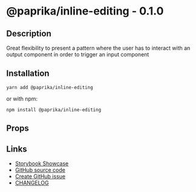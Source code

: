 <!-- start: Autogenerated - do not modify -->

# @paprika/inline-editing - 0.1.0

## Description

Great flexibility to present a pattern where the user has to interact with an output component in order to trigger an input component

## Installation

```
yarn add @paprika/inline-editing
```

or with npm:

```
npm install @paprika/inline-editing
```

## Props

<!-- end: Autogenerated - do not modify -->
<!-- content -->

<!-- eoContent -->

## Links

- [Storybook Showcase](https://paprika.highbond.com/?path=/story/forms-inlineediting--showcase)
- [GitHub source code](https://github.com/acl-services/paprika/tree/master/packages/InlineEditing/src)
- [Create GitHub issue](https://github.com/acl-services/paprika/issues/new?label=[]&title=@paprika/inline-editing%20[help]:%20your%20short%20description&body=%0A%23%20Help%20wanted%0A%0A%23%23%20Please%20write%20your%20question.%0A*A%20clear%20and%20concise%20description%20of%20what%20the%20question%20is*%0A%0A%23%23%20Additional%20context%0A*Add%20any%20other%20context%20or%20screenshots%20about%20your%20question%20here.*%0A)
- [CHANGELOG](https://github.com/acl-services/paprika/tree/master/packages/InlineEditing/CHANGELOG.md)
